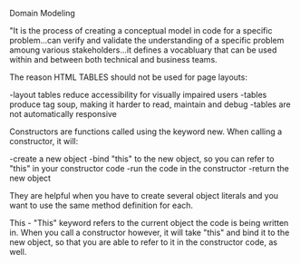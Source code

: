Domain Modeling

"It is the process of creating a conceptual model in code for a specific problem...can verify and validate the understanding of a specific problem amoung various stakeholders...it defines a vocabluary that can be used within and between both technical and business teams.

The reason HTML TABLES should not be used for page layouts:

  -layout tables reduce accessibility for visually impaired users
  -tables produce tag soup, making it harder to read, maintain and debug
  -tables are not automatically responsive

Constructors are functions called using the keyword new. When calling a constructor, it will:

  -create a new object
  -bind "this" to the new object, so you can refer to "this" in your constructor code
  -run the code in the constructor
  -return the new object

They are helpful when you have to create several object literals and you want to use the same method definition for each.

This - "This" keyword refers to the current object the code is being written in. When you call a constructor however, it will take "this" and bind it to the new object, so that you are able to refer to it in the constructor code, as well.